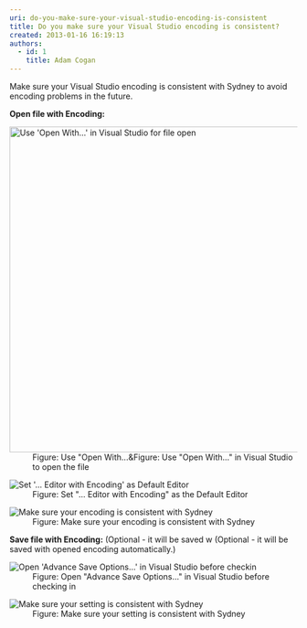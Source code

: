 ```yaml
---
uri: do-you-make-sure-your-visual-studio-encoding-is-consistent
title: Do you make sure your Visual Studio encoding is consistent?
created: 2013-01-16 16:19:13
authors:
  - id: 1
    title: Adam Cogan
---
```





<span class='intro'> <p> Make sure your Visual Studio encoding is consistent with Sydney to avoid encoding problems in the future. <br></p> </span>

<p>
   <strong>Open file with Encoding&#58;</strong> </p><dl class="image"><dt> <img alt="Use 'Open With...' in Visual Studio for file open" src="/PublishingImages/OpenFileWithOption.png" style="width&#58;570px;" /> </dt><dd> Figure&#58; Use &quot;Open With...&amp;Figure&#58; Use &quot;Open With...&quot; in Visual Studio to open the file</dd></dl><dl class="image"><dt> <img alt="Set '...     Editor with Encoding' as Default Editor" src="/PublishingImages/OpenFileDialog.png" /> </dt><dd> Figure&#58; Set &quot;... Editor with Encoding&quot; as the Default Editor</dd></dl><dl class="image"><dt> <img alt="Make     sure your encoding is consistent with Sydney" src="/PublishingImages/OpenFileEncoding.png" /> </dt><dd> Figure&#58; Make sure your encoding is consistent with Sydney </dd></dl><p>
   <strong>Save file with Encoding&#58;</strong> (Optional - it will be saved w (Optional - it will be saved with opened encoding automatically.)</p>
<dl class="image"> <dt> <img alt="Open 'Advance Save Options...' in Visual Studio before checkin" src="/PublishingImages/AdvancedSaveOptions.png" /> </dt><dd> Figure&#58; Open &quot;Advance Save Options...&quot; in Visual Studio before checking in</dd></dl><dl class="image"><dt> <img alt="Make sure your setting is consistent with Sydney" src="/PublishingImages/AdvancedSaveOptionsEncoding.png" /> </dt><dd> Figure&#58; Make sure your setting is consistent with Sydney </dd></dl>


